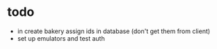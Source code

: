 # todo

- in create bakery assign ids in database (don't get them from client)
- set up emulators and test auth
